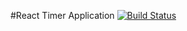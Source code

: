 #React Timer Application [![Build Status](https://travis-ci.org/tongtoanbs/ReactTimer.svg?branch=master)](https://travis-ci.org/tongtoanbs/ReactTimer)